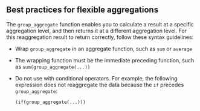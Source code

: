 ## Best practices for flexible aggregations

The `group_aggregate` function enables you to calculate a result at a specific aggregation level, and then returns it at a different aggregation level. For this reaggregation result to return correctly, follow these syntax guidelines:

* Wrap `group_aggregate` in an aggregate function, such as `sum` or `average`

* The wrapping function must be the immediate preceding function, such as `sum(group_aggregate(...))`

* Do not use with conditional operators. For example, the following expression does not reaggregate the data because the `if` precedes `group_aggregate`:

  ```
  (if(group_aggregate(...)))
  ```
